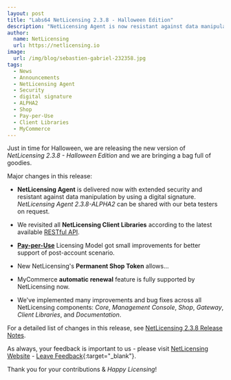 ```yaml
---
layout: post
title: "Labs64 NetLicensing 2.3.8 - Halloween Edition"
description: "NetLicensing Agent is now resistant against data manipulation by using digital signature"
author:
  name: NetLicensing
  url: https://netlicensing.io
image:
  url: /img/blog/sebastien-gabriel-232358.jpg
tags:
  - News
  - Announcements
  - NetLicensing Agent
  - Security
  - digital signature
  - ALPHA2
  - Shop
  - Pay-per-Use
  - Client Libraries
  - MyCommerce
---
```


Just in time for Halloween, we are releasing the new version of *NetLicensing 2.3.8 - Halloween Edition* and we are bringing a bag full of goodies.

Major changes in this release:

* **NetLicensing Agent** is delivered now with extended security and resistant against data manipulation by using a digital signature. *NetLicensing Agent 2.3.8-ALPHA2* can be shared with our beta testers on request.

* We revisited all **NetLicensing Client Libraries** according to the latest available [RESTful API](https://www.labs64.de/confluence/x/pwCo).

* **[Pay-per-Use](https://www.labs64.de/confluence/x/uQCo)** Licensing Model got small improvements for better support of post-account scenario.

* New NetLicensing's **Permanent Shop Token** allows...

* MyCommerce **automatic renewal** feature is fully supported by NetLicensing now.

* We've implemented many improvements and bug fixes across all NetLicensing components: *Core*, *Management Console*, *Shop*, *Gateway*, *Client Libraries*, and *Documentation*.

For a detailed list of changes in this release, see [NetLicensing 2.3.8 Release Notes](https://www.labs64.de/confluence/x/HYAFAQ).

As always, your feedback is important to us - please visit [NetLicensing Website](https://netlicensing.io) - [Leave Feedback](https://netlicensing.uservoice.com/){:target="_blank"}.

Thank you for your contributions & *Happy Licensing*!
